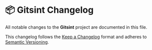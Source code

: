 # 📦 Gitsint Changelog

All notable changes to the **Gitsint** project are documented in this file.

This changelog follows the [Keep a Changelog](https://keepachangelog.com/en/1.0.0/)
format and adheres to [Semantic Versioning](https://semver.org/spec/v2.0.0.html).
